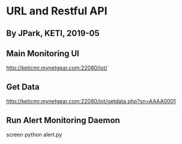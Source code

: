 
# URL and Restful API 

## By JPark, KETI, 2019-05

## Main Monitoring UI
http://keticmr.mynetgear.com:22080/iot/

## Get Data
http://keticmr.mynetgear.com:22080/iot/getdata.php?sn=AAAA0001

## Run Alert Monitoring Daemon 
screen python alert.py


